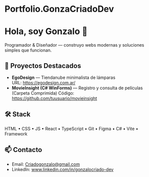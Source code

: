 # Portfolio.GonzaCriadoDev

# Hola, soy Gonzalo 👋
Programador & Diseñador — construyo webs modernas y soluciones simples que funcionan.

## 🚀 Proyectos Destacados
- **EgoDesign** — Tiendanube minimalista de lámparas  
 URL: https://egodesign.com.ar/
- **MovieInsight (C# WinForms)** — Registro y consulta de películas (Carpeta Comprimida)
  Código: https://github.com/tuusuario/movieinsight

## 🛠️ Stack
HTML • CSS • JS • React • TypeScript • Git • Figma • C# • Vite • Framework

## 📫 Contacto
- Email: Criadogonzalo@gmail.com
- LinkedIn: www.linkedin.com/in/gonzalocriado-dev
